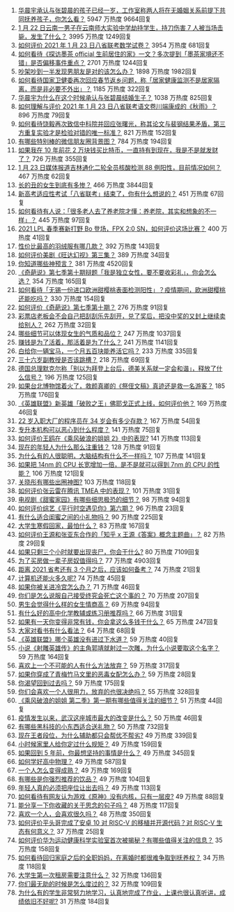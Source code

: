 1. [华晨宇承认与张碧晨的孩子已经一岁，工作室称两人将在无婚姻关系前提下共同抚养孩子，你怎么看？](https://www.zhihu.com/question/440533019) 5947 万热度 9664回复
1. [1 月 22 日云南一男子在云南师大实验中学劫持学生，持刀伤害 7 人被当场击毙，发生了什么？](https://www.zhihu.com/question/440668867) 3995 万热度 1249回复
1. [如何评价 2021 年 1 月 23 日八省联考数学试卷？](https://www.zhihu.com/question/440792065) 3954 万热度 681回复
1. [如何看待《探访墨茶 official 生前居住的家》一文？多次提到「墨茶家境还不错」是否偏移事件重点？](https://www.zhihu.com/question/440725655) 2701 万热度 1244回复
1. [吵架吵到一半发现男朋友是对的该怎么办？](https://www.zhihu.com/question/422596620) 1898 万热度 1982回复
1. [如何看待国家卫健委再次回应春节返乡问题，称「居家健康监测不是居家隔离，而是非必要不外出」？](https://www.zhihu.com/question/440769081) 1185 万热度 322回复
1. [华晨宇为什么在这个时候承认与张碧晨结婚生子？](https://www.zhihu.com/question/440655743) 1038 万热度 825回复
1. [如何理解与评价 2021 年 1 月 23 日八省联考语文卷川端康成的《秋雨》？](https://www.zhihu.com/question/440762695) 896 万热度 79回复
1. [如何看待饶毅再次致信中科院并回应张曙光，称其论文与裴钢结果矛盾，第三方重复实验才是检验对错的唯一标准？](https://www.zhihu.com/question/440814381) 821 万热度 152回复
1. [有哪些特别棒的微信朋友圈背景图？](https://www.zhihu.com/question/337853063) 784 万热度 194回复
1. [如果我在 10 年前花 2 万块钱买比特币，一直持有到现在，我是不是就发财了？](https://www.zhihu.com/question/439136003) 726 万热度 355回复
1. [1 月 23 日媒体报道吉林通化二轮全员核酸检测 88 例阳性，目前情况如何？](https://www.zhihu.com/question/440793151) 467 万热度 62回复
1. [长的丑的女生到底有多惨？](https://www.zhihu.com/question/352979580) 466 万热度 3844回复
1. [新高考适应性考试「八省联考」结束了，你有什么想说的？](https://www.zhihu.com/question/440749790) 451 万热度 67回复
1. [如何看待有人说：「很多老人去了养老院才懂：养老院，其实和想象的不一样」？](https://www.zhihu.com/question/440467400) 445 万热度 97回复
1. [2021 LPL 春季赛新打野 Bo 登场，FPX 2:0 SN，如何评价这场比赛？](https://www.zhihu.com/question/440817019) 400 万热度 41回复
1. [性价比最高的羽绒服有哪几款？](https://www.zhihu.com/question/21938429) 392 万热度 143回复
1. [如何评价美剧《旺达幻视》第三集？](https://www.zhihu.com/question/440654669) 389 万热度 34回复
1. [你知道哪些神预言？](https://www.zhihu.com/question/48944599) 381 万热度 4520回复
1. [《奇葩说》第七季第十期辩题「我是独立女性，要不要收彩礼」，你会怎么选？](https://www.zhihu.com/question/440833162) 354 万热度 165回复
1. [如何看待「无锡一份进口欧洲甜樱桃表面检测阳性」？疫情期间，欧洲甜樱桃还能吃吗？](https://www.zhihu.com/question/440652915) 330 万热度 154回复
1. [如何评价《奇葩说》第七季第十期？](https://www.zhihu.com/question/440825802) 276 万热度 91回复
1. [彩票店老板会不会自己把刮刮乐先刮开，兑了奖后，把没中奖的又封上继续卖给别人？](https://www.zhihu.com/question/438582179) 262 万热度 32回复
1. [哪些细节可以体现女生的气质和品位？](https://www.zhihu.com/question/24780989) 247 万热度 1037回复
1. [赚钱是为了活着，那活着是为了什么？](https://www.zhihu.com/question/434831702) 241 万热度 1141回复
1. [白给你一辆宝马，一个月五百块能养活它吗？](https://www.zhihu.com/question/439328886) 233 万热度 335回复
1. [三十六岁副教授是否该跳槽？](https://www.zhihu.com/question/440257592) 218 万热度 69回复
1. [德国总理默克尔称「别以为拜登上台后，德美关系就一定会和谐」，释放了什么信号？](https://www.zhihu.com/question/440650417) 196 万热度 125回复
1. [如果台北博物馆着火了，救颜真卿的《祭侄文稿》真迹还是救一名游客？](https://www.zhihu.com/question/440177008) 185 万热度 176回复
1. [《英雄联盟》新英雄「破败之王」佛耶戈正式上线，如何评价他？](https://www.zhihu.com/question/440596499) 169 万热度 46回复
1. [22 岁入职大厂的程序员在 34 岁会有多少存款？](https://www.zhihu.com/question/436336543) 167 万热度 54回复
1. [专升本机构可以恶心到什么程度？](https://www.zhihu.com/question/400116979) 141 万热度 75回复
1. [如何评价王鸥在《乘风破浪的姐姐 2》中的表现?](https://www.zhihu.com/question/440631567) 141 万热度 113回复
1. [现在的年轻人为什么那么注重钱？](https://www.zhihu.com/question/440570935) 128 万热度 91回复
1. [为什么有的人很聪明，大脑结构有什么不一样吗？](https://www.zhihu.com/question/361029741) 107 万热度 141回复
1. [如果把 14nm 的 CPU 长宽增加一倍，是不是就可以得到 7nm 的 CPU 的性能？](https://www.zhihu.com/question/432566248) 106 万热度 121回复
1. [关晓彤有哪些出圈神图?](https://www.zhihu.com/question/408938685) 103 万热度 118回复
1. [如何评价张云雷在腾讯 TMEA 中的表现？](https://www.zhihu.com/question/440826206) 101 万热度 31回复
1. [电视剧《甜蜜家园》有哪些细思极恐的细节？](https://www.zhihu.com/question/435369430) 98 万热度 94回复
1. [如何评价综艺《平行时空遇见你》第六期？](https://www.zhihu.com/question/440563921) 96 万热度 23回复
1. [有什么适合闺蜜之间的小礼物吗？](https://www.zhihu.com/question/376166947) 90 万热度 225回复
1. [大学生寒假回家，最怕什么？](https://www.zhihu.com/question/439088772) 83 万热度 167回复
1. [如何评价王源和张亚东合作的「知乎 x 王源《答案》概念主题曲」？](https://www.zhihu.com/question/440768515) 82 万热度 29回复
1. [如果只剩三个小时就要出现丧尸，你会干什么?](https://www.zhihu.com/question/370509834) 80 万热度 7109回复
1. [为了买房做一辈子房奴值得吗？](https://www.zhihu.com/question/420453128) 77 万热度 4903回复
1. [距离 2021 省考还有 3 个月之后，应该如何备考？](https://www.zhihu.com/question/437712149) 74 万热度 21回复
1. [计算机还能火多久呢?](https://www.zhihu.com/question/438642229) 74 万热度 45回复
1. [如果你被关进冷宫怎么办？](https://www.zhihu.com/question/428606792) 71 万热度 46回复
1. [你们是怎么说服自己接受终究会死亡这个事的？](https://www.zhihu.com/question/439737501) 70 万热度 207回复
1. [男生会觉得什么样的女生情商高？](https://www.zhihu.com/question/301299059) 69 万热度 94回复
1. [有什么好的高中化学教辅或练习册推荐吗？](https://www.zhihu.com/question/435822087) 66 万热度 31回复
1. [如果有一天你变得非常有钱，你会拿这么多钱干什么？](https://www.zhihu.com/question/437410410) 65 万热度 247回复
1. [大家对看书有什么看法？](https://www.zhihu.com/question/438065523) 64 万热度 68回复
1. [《英雄联盟》哪个英雄没有进过下水道？](https://www.zhihu.com/question/438823263) 59 万热度 40回复
1. [小说《射雕英雄传》的主角郭靖就射过一次雕，为什么小说要取这个名字？](https://www.zhihu.com/question/440235365) 59 万热度 164回复
1. [喜欢上一个不可能的人有什么方法放弃？](https://www.zhihu.com/question/437379179) 59 万热度 317回复
1. [如果你穿成了青梅竹马文里的恶毒女配怎么办？](https://www.zhihu.com/question/397987454) 59 万热度 28回复
1. [你渴望回到过去吗？](https://www.zhihu.com/question/439257862) 59 万热度 175回复
1. [你们会喜欢一个人很用力，放弃的也很决绝吗？](https://www.zhihu.com/question/439452346) 55 万热度 328回复
1. [《乘风破浪的姐姐 第二季》第一期有哪些值得关注的细节？](https://www.zhihu.com/question/440602767) 51 万热度 44回复
1. [疫情发生以来，武汉这座城市最大的改变是什么？](https://www.zhihu.com/question/439360789) 50 万热度 46回复
1. [有哪些黑科技的小东西适合送礼物？](https://www.zhihu.com/question/267703735) 50 万热度 732回复
1. [现在王者段位，为什么辅助都只会帮优不帮劣?](https://www.zhihu.com/question/435048482) 49 万热度 339回复
1. [小时候家里人给你定过什么规矩？](https://www.zhihu.com/question/440454178) 49 万热度 159回复
1. [如果回到 5 年前，你最想坚持的事情是什么？](https://www.zhihu.com/question/440059755) 49 万热度 345回复
1. [如何学好高中物理？](https://www.zhihu.com/question/19812276) 49 万热度 587回复
1. [一个人怎么变得成熟？](https://www.zhihu.com/question/431495614) 49 万热度 169回复
1. [有哪些是你强烈推荐的饮品？](https://www.zhihu.com/question/308481959) 49 万热度 104回复
1. [年轻人真的必须把座位让出去吗？](https://www.zhihu.com/question/438820272) 49 万热度 113回复
1. [如何看待有网友认为游戏《原神》没有内核，只有一层皮?](https://www.zhihu.com/question/440094943) 49 万热度 88回复
1. [能分享一下你收藏的关于思念的句子吗？](https://www.zhihu.com/question/431856176) 48 万热度 117回复
1. [喜欢一个人，会喜欢很久吗？](https://www.zhihu.com/question/439722412) 48 万热度 350回复
1. [如何评价平头哥完成了安卓 10 对 RISC-V 的移植并开源代码？对 RISC-V 生态有何意义？](https://www.zhihu.com/question/440538835) 37 万热度 25回复
1. [如何评价华为运动健康科学实验室首次被揭秘？有哪些值得关注的信息？](https://www.zhihu.com/question/440664594) 35 万热度 158回复
1. [如何看待回归家庭之后的全职妈妈，在离婚时都很难争取到抚养权？](https://www.zhihu.com/question/440471527) 34 万热度 118回复
1. [大学生第一次租房需要注意什么？](https://www.zhihu.com/question/300610447) 32 万热度 136回复
1. [你们最无助的时候是怎么度过的？](https://www.zhihu.com/question/440376212) 32 万热度 109回复
1. [为什么有的学生非常努力地学习，认真地完成了作业，上课也很认真听讲，成绩依旧不好呢?](https://www.zhihu.com/question/319972649) 31 万热度 184回复